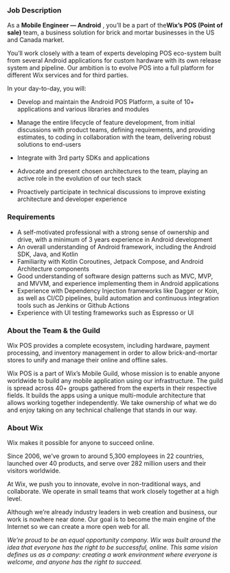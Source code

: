 ### Job Description

As a **Mobile Engineer — Android** , you’ll be a part of the**Wix’s POS (Point
of sale)** team, a business solution for brick and mortar businesses in the US
and Canada market.

You’ll work closely with a team of experts developing POS eco-system built
from several Android applications for custom hardware with its own release
system and pipeline. Our ambition is to evolve POS into a full platform for
different Wix services and for third parties.

In your day-to-day, you will:

  * Develop and maintain the Android POS Platform, a suite of 10+ applications and various libraries and modules
  * Manage the entire lifecycle of feature development, from initial discussions with product teams, defining requirements, and providing estimates, to coding in collaboration with the team, delivering robust solutions to end-users
  * Integrate with 3rd party SDKs and applications
  * Advocate and present chosen architectures to the team, playing an active role in the evolution of our tech stack

  * Proactively participate in technical discussions to improve existing architecture and developer experience

### Requirements

  * A self-motivated professional with a strong sense of ownership and drive, with a minimum of 3 years experience in Android development
  * An overall understanding of Android framework, including the Android SDK, Java, and Kotlin
  * Familiarity with Kotlin Coroutines, Jetpack Compose, and Android Architecture components
  * Good understanding of software design patterns such as MVC, MVP, and MVVM, and experience implementing them in Android applications 
  * Experience with Dependency Injection frameworks like Dagger or Koin, as well as CI/CD pipelines, build automation and continuous integration tools such as Jenkins or Github Actions
  * Experience with UI testing frameworks such as Espresso or UI

### About the Team & the Guild

Wix POS provides a complete ecosystem, including hardware, payment processing,
and inventory management in order to allow brick-and-mortar stores to unify
and manage their online and offline sales.

Wix POS is a part of Wix’s Mobile Guild, whose mission is to enable anyone
worldwide to build any mobile application using our infrastructure. The guild
is spread across 40+ groups gathered from the experts in their respective
fields. It builds the apps using a unique multi-module architecture that
allows working together independently. We take ownership of what we do and
enjoy taking on any technical challenge that stands in our way.

### About Wix

Wix makes it possible for anyone to succeed online.

Since 2006, we’ve grown to around 5,300 employees in 22 countries, launched
over 40 products, and serve over 282 million users and their visitors
worldwide.

At Wix, we push you to innovate, evolve in non-traditional ways, and
collaborate. We operate in small teams that work closely together at a high
level.

Although we’re already industry leaders in web creation and business, our work
is nowhere near done. Our goal is to become the main engine of the Internet so
we can create a more open web for all.

_We’re proud to be an equal opportunity company. Wix was built around the idea
that everyone has the right to be successful, online. This same vision defines
us as a company: creating a work environment where everyone is welcome, and
anyone has the right to succeed._